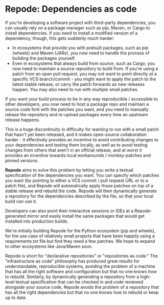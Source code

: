 Repode: Dependencies as code
============================

If you're developing a software project with third-party dependencies,
you can usually rely on a package manager such as pip, Maven, or Cargo
to install dependencies. If you need to install a modified version of
a dependency, though, this gets suddenly much harder:

 * In ecosystems that provide you with prebuilt packages, such as pip
   (wheels) and Maven (JARs), you now need to handle the process of
   building the packages yourself.
 * Even in ecosystems that always build from source, such as Cargo, 
   you now need to maintain a source repository to build from. If you're
   using a patch from an open pull request, you may not want to point
   directly at a specific VCS branch/commit - you might want to apply
   the patch to the latest stable release, or carry the patch forwards
   as new releases happen. You may also need to run with _multiple_
   small patches.

If you want your build process to be in any way reproducible /
accessible to other developers, you now need to host a package repo and
maintain a source code fork with the patches you want, and you need to
manually rebase the repository and re-upload packages every time an
upstream release happens.

This is a huge discontinuity in difficulty for wanting to run with a
small patch that hasn't yet been released, and it makes open-source
collaboration harder - it effectively provides an incentive to avoid
contributing changes to your dependencies and testing them locally, as
well as to avoid testing changes from others that aren't in an official
release, and at worst it provides an incentive towards local workarounds
/ monkey-patches and pinned versions.

**Repode** aims to solve this problem by letting you write a textual
specification of the dependencies you want. You can specify which
patches you want (by pointing to either a VCS commit / pull request URL
or to a patch file), and Repode will automatically apply those patches
on top of a stable release and rebuild the code. Repode will then
dynamically generate a repository for the dependencies described by the
file, so that your local build can use it.

Developers can also point their interactive sessions or IDEs at a
Repode-generated mirror and easily install the same packages that would
get installed into production builds.

We're initially building Repode for the Python ecosystem (pip and
wheels), for the use case of relatively small projects that have been
happily using a requirements.txt file but find they need a few patches.
We hope to expand to other ecosystems like Java/Maven soon.

Repode is short for "declarative repositories" or "repositories as
code." The "infrastructure as code" philosophy has produced great
results for understandable, reproducible systems, avoiding the problem
of a machine that has all the right software and configuration but that
no one knows how to rebuild. Similarly, by dynamically generating a
repository from a high-level textual specification that can be checked
in and code reviewed alongside your source code, Repode avoids the
problem of a repository that has all the right dependencies but that no
one knows how to rebuild or keep up to date.
